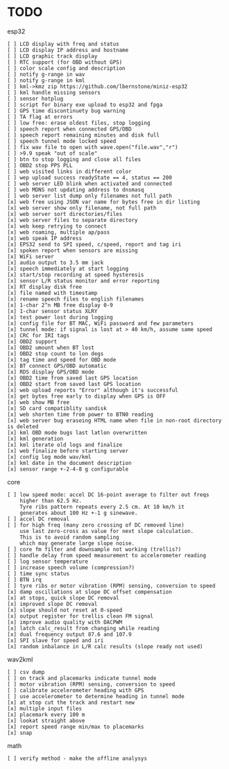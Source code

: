 # TODO

esp32

    [ ] LCD display with freq and status
    [ ] LCD display IP address and hostname
    [ ] LCD graphic track display
    [ ] RTC support (for OBD without GPS)
    [ ] color scale config and description
    [ ] notify g-range in wav
    [ ] notify g-range in kml
    [ ] kml->kmz zip https://github.com/lbernstone/miniz-esp32
    [ ] kml handle missing sensors
    [ ] sensor hotplug
    [ ] script for binary exe upload to esp32 and fpga
    [ ] GPS time discontinuety bug warning
    [ ] TA flag at errors
    [ ] low free: erase oldest files, stop logging
    [ ] speech report when connected GPS/OBD
    [ ] speech report remaining minutes and disk full
    [ ] speech tunnel mode locked speed
    [ ] fix wav file to open with wave.open("file.wav","r")
    [ ] >9.9 speak "out of scale"
    [ ] btn to stop logging and close all files
    [ ] OBD2 stop PPS PLL
    [ ] web visited links in different color
    [ ] wep upload success readyState == 4, status == 200
    [ ] web server LED blink when activated and connected
    [ ] web MDNS not updating address to dnsmasq
    [ ] web server list dump only filenames not full path
    [x] web free using JSON var name for bytes free in dir listing
    [x] web server show only filename, not full path
    [x] web server sort directories/files
    [x] web server files to separate directory
    [x] web keep retrying to connect
    [x] web roaming, multiple ap/pass
    [x] web speak IP address
    [x] EPS32 send to SPI speed, c/speed, report and tag iri
    [x] spoken report when sensors are missing
    [x] WiFi server
    [x] audio output to 3.5 mm jack
    [x] speech immediately at start logging
    [x] start/stop recording at speed hysteresis
    [x] sensor L/R status monitor and error reporting
    [x] RT display disk free
    [x] file named with timestamp
    [x] rename speech files to english filenames
    [x] 1-char 2^n MB free display 0-9
    [x] 1-char sensor status XLRY
    [x] test power lost during logging
    [x] config file for BT MAC, WiFi password and few parameters
    [x] tunnel mode: if signal is lost at > 40 km/h, assume same speed
    [x] CRC for IRI tags
    [x] OBD2 support
    [x] OBD2 umount when BT lost
    [x] OBD2 stop count to lon degs
    [x] tag time and speed for OBD mode
    [x] BT connect GPS/OBD automatic
    [x] RDS display GPS/OBD mode
    [x] OBD2 time from saved last GPS location
    [x] OBD2 start from saved last GPS location
    [x] web upload reports "Error" although it's successful
    [x] get bytes free early to display when GPS is OFF
    [x] web show MB free
    [x] SD card compatiblity sandisk
    [x] web shorten time from power to BTN0 reading
    [x] web server bug eraseing HTML name when file in non-root directory is deleted
    [x] kml OBD mode bugs last latlon overwritten
    [x] kml generation
    [x] kml iterate old logs and finalize
    [x] web finalize before starting server
    [x] config log mode wav/kml
    [x] kml date in the document description
    [x] sensor range +-2-4-8 g configurable

core

    [ ] low speed mode: accel DC 16-point average to filter out freqs
        higher than 62.5 Hz.
        Tyre ribs pattern repeats every 2.5 cm. At 10 km/h it
        generates about 100 Hz +-1 g sinewave.
    [ ] accel DC removal
    [ ] for high freq (many zero crossing of DC removed line)
        use last zero-cross as value for next slope calculation.
        This is to avoid random sampling
        which may generate large slope noise.
    [ ] core fm filter and downsample not working (trellis?)
    [ ] handle delay from speed measurement to accelerometer reading
    [ ] log sensor temperature
    [ ] increase speech volume (compression?)
    [ ] time sync status
    [ ] BTN irq
    [ ] tyre ribs or motor vibration (RPM) sensing, conversion to speed
    [x] damp oscillations at slope DC offset compensation
    [x] at stops, quick slope DC removal
    [x] improved slope DC removal
    [x] slope should not reset at 0-speed
    [x] output register for trellis clean FM signal
    [x] improve audio quality with DACPWM
    [x] latch calc_result from changing while reading
    [x] dual frequency output 87.6 and 107.9
    [x] SPI slave for speed and iri
    [x] random inbalance in L/R calc results (slope ready not used)

wav2kml

    [ ] csv dump
    [ ] on track and placemarks indicate tunnel mode
    [ ] motor vibration (RPM) sensing, conversion to speed
    [ ] calibrate accelerometer heading with GPS
    [ ] use accelerometer to determine heading in tunnel mode
    [x] at stop cut the track and restart new
    [x] multiple input files
    [x] placemark every 100 m
    [x] lookat straight above
    [x] report speed range min/max to placemarks
    [x] snap

math

    [ ] verify method - make the offline analysys

